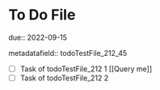 # To Do File

due:: 2022-09-15

metadatafield:: todoTestFile_212\_45

- [ ] Task of todoTestFile_212 1 [[Query me]]
- [ ] Task of todoTestFile_212 2

